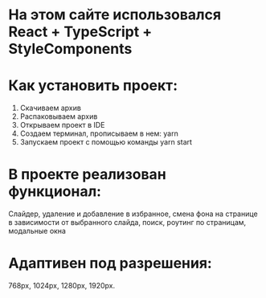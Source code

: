 # На этом сайте использовался React + TypeScript + StyleComponents

# Как установить проект: 
1. Скачиваем архив
2. Распаковываем архив
3. Открываем проект в IDE
4. Создаем терминал, прописываем в нем: yarn
5. Запускаем проект с помощью команды yarn start

# В проекте реализован функционал: 
Cлайдер, удаление и добавление в избранное, смена фона на странице в зависимости от выбранного слайда, поиск, роутинг по страницам, модальные окна
# Адаптивен под разрешения: 
768px, 1024px, 1280px, 1920px.
